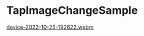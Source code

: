 # TapImageChangeSample

[device-2022-10-25-192622.webm](https://user-images.githubusercontent.com/6066162/197977159-8bf5db38-0453-438d-aa79-d377697bf873.webm)

